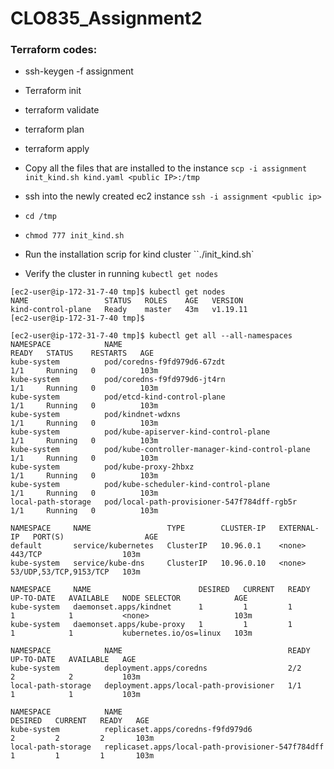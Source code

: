 # CLO835_Assignment2

### Terraform codes:

- ssh-keygen -f assignment
- Terraform init 
- terraform validate
- terraform plan
- terraform apply

- Copy all the files that are installed to the instance `scp -i assignment init_kind.sh kind.yaml <public IP>:/tmp`
- ssh into the newly created ec2 instance `ssh -i assignment <public ip>`
- `cd /tmp`
- `chmod 777 init_kind.sh`
- Run the installation scrip for kind cluster ``./init_kind.sh`
- Verify the cluster in running ` kubectl get nodes `

 ```
[ec2-user@ip-172-31-7-40 tmp]$ kubectl get nodes
NAME                 STATUS   ROLES    AGE   VERSION
kind-control-plane   Ready    master   43m   v1.19.11
[ec2-user@ip-172-31-7-40 tmp]$ 

```

```
[ec2-user@ip-172-31-7-40 tmp]$ kubectl get all --all-namespaces
NAMESPACE            NAME                                             READY   STATUS    RESTARTS   AGE
kube-system          pod/coredns-f9fd979d6-67zdt                      1/1     Running   0          103m
kube-system          pod/coredns-f9fd979d6-jt4rn                      1/1     Running   0          103m
kube-system          pod/etcd-kind-control-plane                      1/1     Running   0          103m
kube-system          pod/kindnet-wdxns                                1/1     Running   0          103m
kube-system          pod/kube-apiserver-kind-control-plane            1/1     Running   0          103m
kube-system          pod/kube-controller-manager-kind-control-plane   1/1     Running   0          103m
kube-system          pod/kube-proxy-2hbxz                             1/1     Running   0          103m
kube-system          pod/kube-scheduler-kind-control-plane            1/1     Running   0          103m
local-path-storage   pod/local-path-provisioner-547f784dff-rgb5r      1/1     Running   0          103m

NAMESPACE     NAME                 TYPE        CLUSTER-IP   EXTERNAL-IP   PORT(S)                  AGE
default       service/kubernetes   ClusterIP   10.96.0.1    <none>        443/TCP                  103m
kube-system   service/kube-dns     ClusterIP   10.96.0.10   <none>        53/UDP,53/TCP,9153/TCP   103m

NAMESPACE     NAME                        DESIRED   CURRENT   READY   UP-TO-DATE   AVAILABLE   NODE SELECTOR            AGE
kube-system   daemonset.apps/kindnet      1         1         1       1            1           <none>                   103m
kube-system   daemonset.apps/kube-proxy   1         1         1       1            1           kubernetes.io/os=linux   103m

NAMESPACE            NAME                                     READY   UP-TO-DATE   AVAILABLE   AGE
kube-system          deployment.apps/coredns                  2/2     2            2           103m
local-path-storage   deployment.apps/local-path-provisioner   1/1     1            1           103m

NAMESPACE            NAME                                                DESIRED   CURRENT   READY   AGE
kube-system          replicaset.apps/coredns-f9fd979d6                   2         2         2       103m
local-path-storage   replicaset.apps/local-path-provisioner-547f784dff   1         1         1       103m

```